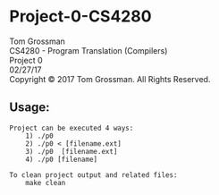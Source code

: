 # Project-0-CS4280

Tom Grossman  
CS4280 - Program Translation (Compilers)  
Project 0  
02/27/17  
Copyright © 2017 Tom Grossman. All Rights Reserved.  

## Usage:  
	Project can be executed 4 ways:  
		1) ./p0   
		2) ./p0 < [filename.ext]  
		3) ./p0  [filename.ext]   
		4) ./p0 [filename]  

	To clean project output and related files:  
		make clean  

